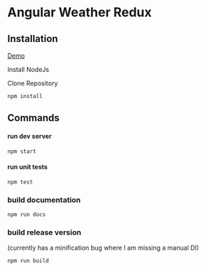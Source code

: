 # Angular Weather Redux

## Installation

[Demo](http://deebloo.github.io/angular-weather-redux/#/)

Install NodeJs

Clone Repository

```
npm install
```

## Commands

#### run dev server
```
npm start
```

#### run unit tests
```
npm test
```

### build documentation
```
npm run docs
```

### build release version 
(currently has a minification bug where I am missing a manual DI)
```
npm run build
```
